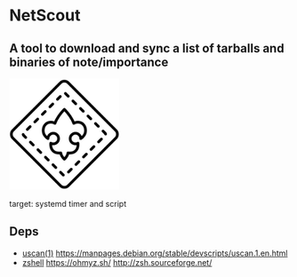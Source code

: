 # NetScout

## A tool to download and sync a list of tarballs and binaries of note/importance

<img alt="Scouting symbol" src="noun_scouting_2177831_cropped.png" height="200">

target: systemd timer and script


## Deps 

 - [uscan(1)](apt://devscripts/) https://manpages.debian.org/stable/devscripts/uscan.1.en.html
 - [zshell](apt://zsh) https://ohmyz.sh/ http://zsh.sourceforge.net/

